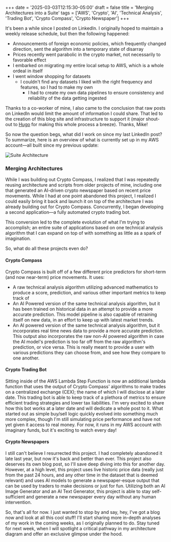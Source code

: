 +++
date = '2025-03-03T12:15:30-05:00'
draft = false
title = 'Merging Architectures into a Suite'
tags = ['AWS', 'Crypto', 'AI', 'Technical Analysis', 'Trading Bot', 'Crypto Compass', 'Crypto Newspaper']
+++

It's been a while since I posted on LinkedIn. I originally hoped to maintain a weekly release schedule, but then the following happened:
- Announcements of foreign economic policies, which frequently changed direction, sent the algorithm into a temporary state of disarray
- Prices recently went parabolic in the crypto market, not necessarily to favorable effect
- I embarked on migrating my entire local setup to AWS, which is a whole ordeal in itself
- I went window shopping for datasets
  - I couldn't find any datasets I liked with the right frequency and features, so I had to make my own
    - I had to create my own data pipelines to ensure consistency and reliability of the data getting ingested

Thanks to a co-worker of mine, I also came to the conclusion that raw posts on LinkedIn would limit the amount of information I could share. That led to the creation of this blog site and infrastructure to support it (major shout-out to [Hugo](https://gohugo.io/) for making this whole process a breeze). Thanks, Mike!

So now the question begs, what did I work on since my last LinkedIn post? To summarize, here is an overview of what is currently set up in my AWS account—all built since my previous update:

![Suite Architecture](/images/crypto_suite_aws_large.png)

### Merging Architectures
While I was building out Crypto Compass, I realized that I was repeatedly reusing architecture and scripts from older projects of mine, including one that generated an AI-driven crypto newspaper based on recent price movements. While I had at one point abandoned this project, I realized I could easily bring it back and launch it on top of the architecture I was already building out for Crypto Compass. Concurrently, I began developing a second application—a fully automated crypto trading bot.

This conversion led to the complete evolution of what I'm trying to accomplish; an entire suite of applications based on one technical analysis algorithm that I can expand on top of with something as little as a spark of imagination.

So, what do all these projects even do?

#### Crypto Compass
Crypto Compass is built off of a few different price predictors for short-term (and now near-term) price movements. It uses:
- A raw technical analysis algorithm utilizing advanced mathematics to produce a score, prediction, and various other important metrics to keep track of
- An AI Powered version of the same technical analysis algorithm, but it has been trained on historical data in an attempt to provide a more accurate prediction. This model pipeline is also capable of retraining itself on new data, in an effort to keep up with latest market trends.
- An AI powered version of the same technical analysis algorithm, but it incorporates real time news data to provide a more accurate prediction. This output also incorporates the raw non-AI powered algorithm in case the AI model's prediction is too far off from the raw algorithm's prediction, or vice versa. This is really meant to provide a user with various predictions they can choose from, and see how they compare to one another.

#### Crypto Trading Bot
Sitting inside of the AWS Lambda Step Function is now an additional lambda function that uses the output of Crypto Compass' algorithms to make trades on a centralized exchange (CEX); the name of which I will disclose at a later date. This trading bot is able to keep track of a plethora of metrics to ensure efficient trading strategies and lower tax liabilities. I'm very excited to share how this bot works at a later date and will dedicate a whole post to it. What started out as simple buy/sell logic quickly evolved into something much more complex, though I'm still simulating price performance and have not yet given it access to real money. For now, it runs in my AWS account with imaginary funds, but it's exciting to watch every day!

#### Crypto Newspapers
I still can't believe I resurrected this project. I had completely abandoned it late last year, but now it's back and better than ever. This project also deserves its own blog post, so I'll save deep diving into this for another day. However, at a high level, this project uses live historic price data (really just from the past 24 hours, and any other time in the dataset that is deemed relevant) and uses AI models to generate a newspaper-esque output that can be used by traders to make decisions or just for fun. Utilizing both an AI Image Generator and an AI Text Generator, this project is able to stay self-sufficient and generate a new newspaper every day without any human intervention.


So, that's all for now. I just wanted to stop by and say, hey, I've got a blog now and look at all this cool stuff! I'll start sharing more in-depth analyses of my work in the coming weeks, as I originally planned to do. Stay tuned for next week, when I will spotlight a critical pathway in my architecture diagram and offer an exclusive glimpse under the hood.